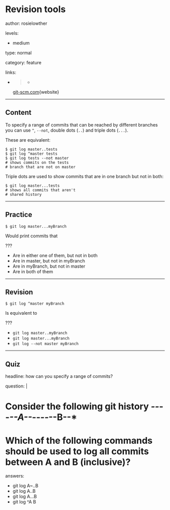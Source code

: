 # Revision tools
author: rosielowther

levels:

  - medium

type: normal

category: feature

links:

  - >-
    [git-scm.com](http://git-scm.com/book/en/v2/Git-Tools-Revision-Selection){website}

---
## Content

To specify a range of commits that can be reached by different branches you can use `^`, `--not`, double dots (`..`) and triple dots (`...`).

These are equivalent:
```
$ git log master..tests
$ git log ^master tests
$ git log tests --not master
# shows commits on the tests
# branch that are not on master
``` 
Triple dots are used to show commits that are in one branch but not in both:
```
$ git log master...tests
# shows all commits that aren't
# shared history
```

---
## Practice

```
$ git log master...myBranch
```
Would print commits that

???

* Are in either one of them, but not in both
* Are in master, but not in myBranch
* Are in myBranch, but not in master
* Are in both of them

---
## Revision

```
$ git log ^master myBranch
```
Is equivalent to

???

* `git log master..myBranch`
* `git log master...myBranch`
* `git log --not master myBranch`

---
## Quiz

headline: how can you specify a range of commits?

question: |
  # Consider the following git history *--*--*--A--*--*--*--B--*
  # Which of the following commands should be used to log all commits between A and B (inclusive)?

answers:
  - git log A~..B
  - git log A..B
  - git log A…B
  - git log ^A B

